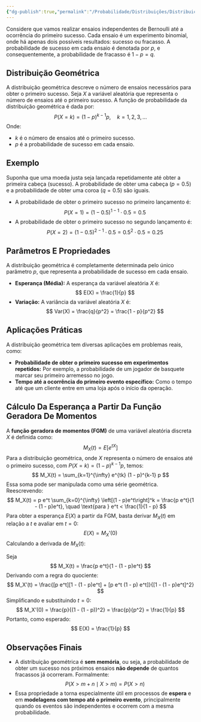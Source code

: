 ```yaml
---
{"dg-publish":true,"permalink":"/Probabilidade/Distribuições/Distribuição Geométrica/","dgPassFrontmatter":true,"created":"2025-04-22T09:29:26.541-03:00"}
---
```



Considere que vamos realizar ensaios independentes de Bernoulli até a ocorrência do primeiro sucesso. Cada ensaio é um experimento binomial, onde há apenas dois possíveis resultados: sucesso ou fracasso. A probabilidade de sucesso em cada ensaio é denotada por $p$, e consequentemente, a probabilidade de fracasso é $1 - p = q$.

## Distribuição Geométrica

A distribuição geométrica descreve o número de ensaios necessários para obter o primeiro sucesso. Seja $X$ a variável aleatória que representa o número de ensaios até o primeiro sucesso. A função de probabilidade da distribuição geométrica é dada por:
$$
P(X = k) = (1 - p)^{k-1}p, \quad k = 1, 2, 3, \ldots
$$
Onde:

- $k$ é o número de ensaios até o primeiro sucesso.
- $p$ é a probabilidade de sucesso em cada ensaio.

## Exemplo

Suponha que uma moeda justa seja lançada repetidamente até obter a primeira cabeça (sucesso). A probabilidade de obter uma cabeça ($p = 0.5$) e a probabilidade de obter uma coroa ($q = 0.5$) são iguais.

- A probabilidade de obter o primeiro sucesso no primeiro lançamento é:
$$
  P(X = 1) = (1 - 0.5)^{1-1} \cdot 0.5 = 0.5
$$
- A probabilidade de obter o primeiro sucesso no segundo lançamento é:
$$
  P(X = 2) = (1 - 0.5)^{2-1} \cdot 0.5 = 0.5^2 \cdot 0.5 = 0.25
$$
## Parâmetros E Propriedades

A distribuição geométrica é completamente determinada pelo único parâmetro $p$, que representa a probabilidade de sucesso em cada ensaio.

- **Esperança (Média):** A esperança da variável aleatória $X$ é:
$$
  E(X) = \frac{1}{p}
$$
- **Variação:** A variância da variável aleatória $X$ é:
$$
  Var(X) = \frac{q}{p^2} = \frac{1 - p}{p^2}
$$
## Aplicações Práticas

A distribuição geométrica tem diversas aplicações em problemas reais, como:

- **Probabilidade de obter o primeiro sucesso em experimentos repetidos:** Por exemplo, a probabilidade de um jogador de basquete marcar seu primeiro arremesso no jogo.
- **Tempo até a ocorrência do primeiro evento específico:** Como o tempo até que um cliente entre em uma loja após o início da operação.

## Cálculo Da Esperança a Partir Da Função Geradora De Momentos

A **função geradora de momentos (FGM)** de uma variável aleatória discreta $X$ é definida como:
$$
M_X(t) = E[e^{tX}]
$$
Para a distribuição geométrica, onde $X$ representa o número de ensaios até o primeiro sucesso, com $P(X = k) = (1 - p)^{k-1}p$, temos:
$$
M_X(t) = \sum_{k=1}^{\infty} e^{tk} (1 - p)^{k-1} p
$$
Essa soma pode ser manipulada como uma série geométrica. Reescrevendo:
$$
M_X(t) = p e^t \sum_{k=0}^{\infty} \left[(1 - p)e^t\right]^k = \frac{p e^t}{1 - (1 - p)e^t}, \quad \text{para } e^t < \frac{1}{1 - p}
$$
Para obter a esperança $E(X)$ a partir da FGM, basta derivar $M_X(t)$ em relação a $t$ e avaliar em $t = 0$:
$$
E(X) = M_X’(0)
$$
Calculando a derivada de $M_X(t)$:

Seja
$$
M_X(t) = \frac{p e^t}{1 - (1 - p)e^t}
$$
Derivando com a regra do quociente:
$$
M_X’(t) = \frac{[p e^t][1 - (1 - p)e^t] + [p e^t (1 - p) e^t]}{[1 - (1 - p)e^t]^2}
$$
Simplificando e substituindo $t = 0$:
$$
M_X’(0) = \frac{p}{(1 - (1 - p))^2} = \frac{p}{p^2} = \frac{1}{p}
$$
Portanto, como esperado:
$$
E(X) = \frac{1}{p}
$$
## **Observações Finais**

- A distribuição geométrica é **sem memória**, ou seja, a probabilidade de obter um sucesso nos próximos ensaios **não depende** de quantos fracassos já ocorreram. Formalmente:
$$
    P(X > m + n \mid X > m) = P(X > n)
$$
- Essa propriedade a torna especialmente útil em processos de **espera** e em **modelagens com tempo até o primeiro evento**, principalmente quando os eventos são independentes e ocorrem com a mesma probabilidade.
